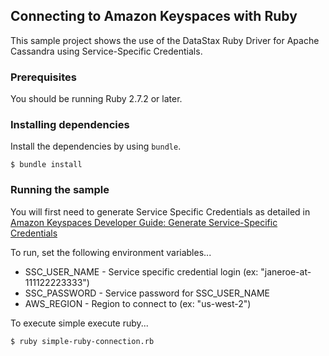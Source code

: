 ## Connecting to Amazon Keyspaces with Ruby

This sample project shows the use of the DataStax Ruby Driver for Apache Cassandra using Service-Specific Credentials.

### Prerequisites

You should be running Ruby 2.7.2 or later.  


### Installing dependencies
Install the dependencies by using `bundle`.

```
$ bundle install
```

### Running the sample
You will first need to generate Service Specific Credentials as detailed in [Amazon Keyspaces Developer Guide: Generate Service-Specific Credentials](https://docs.aws.amazon.com/keyspaces/latest/devguide/programmatic.credentials.html#programmatic.credentials.ssc)

To run, set the following environment variables...

- SSC_USER_NAME - Service specific credential login (ex: "janeroe-at-111122223333")
- SSC_PASSWORD - Service password for SSC_USER_NAME 
- AWS_REGION - Region to connect to (ex: "us-west-2")

To execute simple execute ruby...

```
$ ruby simple-ruby-connection.rb
```






